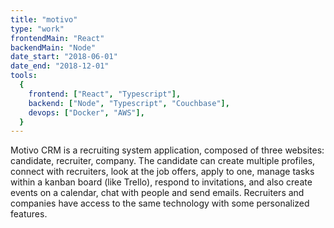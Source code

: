 ```yaml
---
title: "motivo"
type: "work"
frontendMain: "React"
backendMain: "Node"
date_start: "2018-06-01"
date_end: "2018-12-01"
tools:
  {
    frontend: ["React", "Typescript"],
    backend: ["Node", "Typescript", "Couchbase"],
    devops: ["Docker", "AWS"],
  }
---
```


Motivo CRM is a recruiting system application, composed of three websites: candidate, recruiter, company. The candidate can create multiple profiles, connect with recruiters, look at the job offers, apply to one, manage tasks within a kanban board (like Trello), respond to invitations, and also create events on a calendar, chat with people and send emails. Recruiters and companies have access to the same technology with some personalized features.

<!-- end -->
